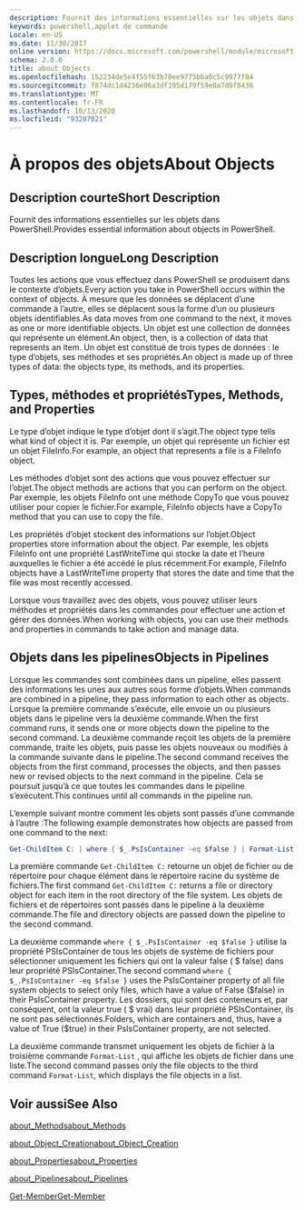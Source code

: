 ```yaml
---
description: Fournit des informations essentielles sur les objets dans PowerShell.
keywords: powershell,applet de commande
Locale: en-US
ms.date: 11/30/2017
online version: https://docs.microsoft.com/powershell/module/microsoft.powershell.core/about/about_objects?view=powershell-6&WT.mc_id=ps-gethelp
schema: 2.0.0
title: about_Objects
ms.openlocfilehash: 152234de5e4f55f63b70ee9775bba0c5c9977f84
ms.sourcegitcommit: f874dc1d4236e06a3df195d179f59e0a7d9f8436
ms.translationtype: MT
ms.contentlocale: fr-FR
ms.lasthandoff: 10/13/2020
ms.locfileid: "93207021"
---
```

# <a name="about-objects"></a><span data-ttu-id="00d2c-104">À propos des objets</span><span class="sxs-lookup"><span data-stu-id="00d2c-104">About Objects</span></span>

## <a name="short-description"></a><span data-ttu-id="00d2c-105">Description courte</span><span class="sxs-lookup"><span data-stu-id="00d2c-105">Short Description</span></span>
<span data-ttu-id="00d2c-106">Fournit des informations essentielles sur les objets dans PowerShell.</span><span class="sxs-lookup"><span data-stu-id="00d2c-106">Provides essential information about objects in PowerShell.</span></span>

## <a name="long-description"></a><span data-ttu-id="00d2c-107">Description longue</span><span class="sxs-lookup"><span data-stu-id="00d2c-107">Long Description</span></span>

<span data-ttu-id="00d2c-108">Toutes les actions que vous effectuez dans PowerShell se produisent dans le contexte d’objets.</span><span class="sxs-lookup"><span data-stu-id="00d2c-108">Every action you take in PowerShell occurs within the context of objects.</span></span> <span data-ttu-id="00d2c-109">À mesure que les données se déplacent d’une commande à l’autre, elles se déplacent sous la forme d’un ou plusieurs objets identifiables.</span><span class="sxs-lookup"><span data-stu-id="00d2c-109">As data moves from one command to the next, it moves as one or more identifiable objects.</span></span> <span data-ttu-id="00d2c-110">Un objet est une collection de données qui représente un élément.</span><span class="sxs-lookup"><span data-stu-id="00d2c-110">An object, then, is a collection of data that represents an item.</span></span> <span data-ttu-id="00d2c-111">Un objet est constitué de trois types de données : le type d’objets, ses méthodes et ses propriétés.</span><span class="sxs-lookup"><span data-stu-id="00d2c-111">An object is made up of three types of data: the objects type, its methods, and its properties.</span></span>

## <a name="types-methods-and-properties"></a><span data-ttu-id="00d2c-112">Types, méthodes et propriétés</span><span class="sxs-lookup"><span data-stu-id="00d2c-112">Types, Methods, and Properties</span></span>

<span data-ttu-id="00d2c-113">Le type d’objet indique le type d’objet dont il s’agit.</span><span class="sxs-lookup"><span data-stu-id="00d2c-113">The object type tells what kind of object it is.</span></span> <span data-ttu-id="00d2c-114">Par exemple, un objet qui représente un fichier est un objet FileInfo.</span><span class="sxs-lookup"><span data-stu-id="00d2c-114">For example, an object that represents a file is a FileInfo object.</span></span>

<span data-ttu-id="00d2c-115">Les méthodes d’objet sont des actions que vous pouvez effectuer sur l’objet.</span><span class="sxs-lookup"><span data-stu-id="00d2c-115">The object methods are actions that you can perform on the object.</span></span>
<span data-ttu-id="00d2c-116">Par exemple, les objets FileInfo ont une méthode CopyTo que vous pouvez utiliser pour copier le fichier.</span><span class="sxs-lookup"><span data-stu-id="00d2c-116">For example, FileInfo objects have a CopyTo method that you can use to copy the file.</span></span>

<span data-ttu-id="00d2c-117">Les propriétés d’objet stockent des informations sur l’objet.</span><span class="sxs-lookup"><span data-stu-id="00d2c-117">Object properties store information about the object.</span></span> <span data-ttu-id="00d2c-118">Par exemple, les objets FileInfo ont une propriété LastWriteTime qui stocke la date et l’heure auxquelles le fichier a été accédé le plus récemment.</span><span class="sxs-lookup"><span data-stu-id="00d2c-118">For example, FileInfo objects have a LastWriteTime property that stores the date and time that the file was most recently accessed.</span></span>

<span data-ttu-id="00d2c-119">Lorsque vous travaillez avec des objets, vous pouvez utiliser leurs méthodes et propriétés dans les commandes pour effectuer une action et gérer des données.</span><span class="sxs-lookup"><span data-stu-id="00d2c-119">When working with objects, you can use their methods and properties in commands to take action and manage data.</span></span>

## <a name="objects-in-pipelines"></a><span data-ttu-id="00d2c-120">Objets dans les pipelines</span><span class="sxs-lookup"><span data-stu-id="00d2c-120">Objects in Pipelines</span></span>

<span data-ttu-id="00d2c-121">Lorsque les commandes sont combinées dans un pipeline, elles passent des informations les unes aux autres sous forme d’objets.</span><span class="sxs-lookup"><span data-stu-id="00d2c-121">When commands are combined in a pipeline, they pass information to each other as objects.</span></span> <span data-ttu-id="00d2c-122">Lorsque la première commande s’exécute, elle envoie un ou plusieurs objets dans le pipeline vers la deuxième commande.</span><span class="sxs-lookup"><span data-stu-id="00d2c-122">When the first command runs, it sends one or more objects down the pipeline to the second command.</span></span> <span data-ttu-id="00d2c-123">La deuxième commande reçoit les objets de la première commande, traite les objets, puis passe les objets nouveaux ou modifiés à la commande suivante dans le pipeline.</span><span class="sxs-lookup"><span data-stu-id="00d2c-123">The second command receives the objects from the first command, processes the objects, and then passes new or revised objects to the next command in the pipeline.</span></span>
<span data-ttu-id="00d2c-124">Cela se poursuit jusqu’à ce que toutes les commandes dans le pipeline s’exécutent.</span><span class="sxs-lookup"><span data-stu-id="00d2c-124">This continues until all commands in the pipeline run.</span></span>

<span data-ttu-id="00d2c-125">L’exemple suivant montre comment les objets sont passés d’une commande à l’autre :</span><span class="sxs-lookup"><span data-stu-id="00d2c-125">The following example demonstrates how objects are passed from one command to the next:</span></span>

```powershell
Get-ChildItem C: | where { $_.PsIsContainer -eq $false } | Format-List
```

<span data-ttu-id="00d2c-126">La première commande `Get-ChildItem C:` retourne un objet de fichier ou de répertoire pour chaque élément dans le répertoire racine du système de fichiers.</span><span class="sxs-lookup"><span data-stu-id="00d2c-126">The first command `Get-ChildItem C:` returns a file or directory object for each item in the root directory of the file system.</span></span> <span data-ttu-id="00d2c-127">Les objets de fichiers et de répertoires sont passés dans le pipeline à la deuxième commande.</span><span class="sxs-lookup"><span data-stu-id="00d2c-127">The file and directory objects are passed down the pipeline to the second command.</span></span>

<span data-ttu-id="00d2c-128">La deuxième commande `where { $_.PsIsContainer -eq $false }` utilise la propriété PSIsContainer de tous les objets de système de fichiers pour sélectionner uniquement les fichiers qui ont la valeur false ( \$ false) dans leur propriété PSIsContainer.</span><span class="sxs-lookup"><span data-stu-id="00d2c-128">The second command `where { $_.PsIsContainer -eq $false }` uses the PsIsContainer property of all file system objects to select only files, which have a value of False (\$false) in their PsIsContainer property.</span></span> <span data-ttu-id="00d2c-129">Les dossiers, qui sont des conteneurs et, par conséquent, ont la valeur true ( \$ vrai) dans leur propriété PSIsContainer, ils ne sont pas sélectionnés.</span><span class="sxs-lookup"><span data-stu-id="00d2c-129">Folders, which are containers and, thus, have a value of True (\$true) in their PsIsContainer property, are not selected.</span></span>

<span data-ttu-id="00d2c-130">La deuxième commande transmet uniquement les objets de fichier à la troisième commande `Format-List` , qui affiche les objets de fichier dans une liste.</span><span class="sxs-lookup"><span data-stu-id="00d2c-130">The second command passes only the file objects to the third command `Format-List`, which displays the file objects in a list.</span></span>

## <a name="see-also"></a><span data-ttu-id="00d2c-131">Voir aussi</span><span class="sxs-lookup"><span data-stu-id="00d2c-131">See Also</span></span>

[<span data-ttu-id="00d2c-132">about_Methods</span><span class="sxs-lookup"><span data-stu-id="00d2c-132">about_Methods</span></span>](about_Methods.md)

[<span data-ttu-id="00d2c-133">about_Object_Creation</span><span class="sxs-lookup"><span data-stu-id="00d2c-133">about_Object_Creation</span></span>](about_Object_Creation.md)

[<span data-ttu-id="00d2c-134">about_Properties</span><span class="sxs-lookup"><span data-stu-id="00d2c-134">about_Properties</span></span>](about_Properties.md)

[<span data-ttu-id="00d2c-135">about_Pipelines</span><span class="sxs-lookup"><span data-stu-id="00d2c-135">about_Pipelines</span></span>](about_Pipelines.md)

[<span data-ttu-id="00d2c-136">Get-Member</span><span class="sxs-lookup"><span data-stu-id="00d2c-136">Get-Member</span></span>](xref:Microsoft.PowerShell.Utility.Get-Member)

